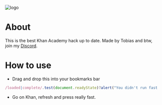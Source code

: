 ![logo](https://github.com/ilytobias/Khan-Academy/assets/165577429/7724b784-032b-4065-9e06-0baf6891f745)

# About
This is the best Khan Academy hack up to date. Made by Tobias and btw, join my [Discord](https://discord.gg/bFb2cYCTbs).

# How to use
* Drag and drop this into your bookmarks bar
```js
/loaded|complete/.test(document.readyState)?alert("You didn't run fast enough on reload."):(function(){alert("You ran correctly.\n also take at least 10 seconds per question");var k=Object.keys; const s=JSON.stringify,p=JSON.parse; JSON = {stringify: function (e) {return s(e);},parse: function (t) {let e = p(t);try{e.data.assessmentItem.item.itemData='{"answerArea":{"calculator":false,"chi2Table":false,"periodicTable":false,"tTable":false,"zTable":false},"hints":[{"content":"$\\\\\\\\begin{align}\\\\n\\\\\\\\left(\\\\\\\\dfrac{z^{4}}{6^{2}}\\\\\\\\right)^{-3}&=\\\\\\\\dfrac{\\\\\\\\left(z^{4}\\\\\\\\right)^{-3}}{\\\\\\\\left(6^{2}\\\\\\\\right)^{-3}}\\\\n\\\\\\\\end{align}$","images":{},"replace":false,"widgets":{}},{"content":"$\\\\\\\\begin{align}\\\\n\\\\\\\\phantom{\\\\\\\\left(\\\\\\\\dfrac{z^{4}}{6^{2}}\\\\\\\\right)^{-3}}&=\\\\\\\\dfrac{z^{(4)(-3)}}{6^{(2)(-3)}}\\\\n\\\\\\\\\\\\\\\\\\\\\\\\\\\\\\\\\\\\n&=\\\\\\\\dfrac{z^{-12}}{6^{-6}}\\\\n\\\\\\\\\\\\\\\\\\\\\\\\\\\\\\\\\\\\n&=\\\\\\\\dfrac{6^{6}}{z^{12}}\\\\n\\\\\\\\end{align}$","images":{},"replace":false,"widgets":{}}],"itemDataVersion":{"major":0,"minor":1},"question":{"content":"free young thug (made by ilyTobias)[[☃ radio 1]]","images":{},"widgets":{"radio 1":{"alignment":"default","graded":true,"options":{"choices":[{"content":"Correct answer","correct":true}],"deselectEnabled":false,"displayCount":null,"hasNoneOfTheAbove":false,"multipleSelect":false,"onePerLine":true,"randomize":false},"static":false,"type":"radio","version":{"major":1,"minor":0}}}}}'}catch(e){}return e;},isRawJSON: function (t) {try {p(t);return true;}catch (e) {return false;}},rawJSON: function (e) {return p(e);}}; setInterval(function(){try{typeof document?.getElementsByClassName("perseus-radio-selected")[0]==="undefined"?document.getElementsByClassName("_ssxvf9l")[0].click():(function(){})}catch(e){}},500)})()
```

* Go on Khan, refresh and press really fast.
